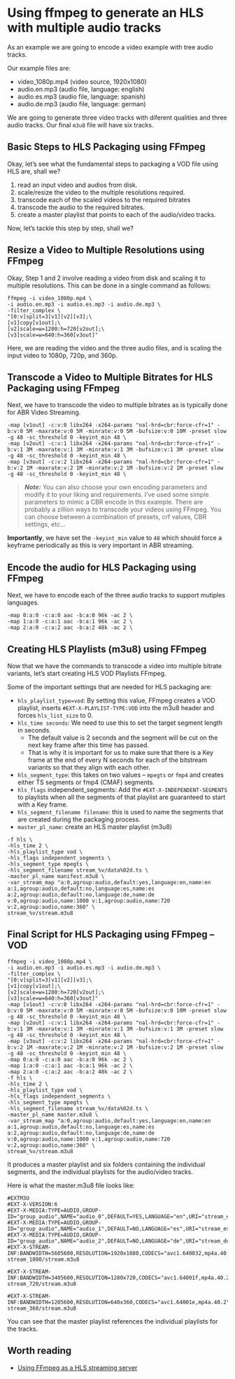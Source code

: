 # Using ffmpeg to generate an HLS with multiple audio tracks

As an example we are going to encode a video example with tree audio tracks.

Our example files are:

- video_1080p.mp4 (video source, 1920x1080)
- audio.en.mp3 (audio file, language: english)
- audio.es.mp3 (audio file, language: spanish)
- audio.de.mp3 (audio file, language: german)

We are going to generate three video tracks with diferent qualities and three audio tracks.
Our final `m3u8` file will have six tracks.

## Basic Steps to HLS Packaging using FFmpeg

Okay, let’s see what the fundamental steps to packaging a VOD file using HLS are, shall we?

1. read an input video and audios from disk.
2. scale/resize the video to the multiple resolutions required.
3. transcode each of the scaled videos to the required bitrates
4. transcode the audio to the required bitrates.
5. create a master playlist that points to each of the audio/video tracks.

Now, let’s tackle this step by step, shall we?

## Resize a Video to Multiple Resolutions using FFmpeg

Okay, Step 1 and 2 involve reading a video from disk and scaling it to multiple resolutions. This can be done in a single command as follows:
```
ffmpeg -i video_1080p.mp4 \
-i audio.en.mp3 -i audio.es.mp3 -i audio.de.mp3 \
-filter_complex \
"[0:v]split=3[v1][v2][v3];\
[v1]copy[v1out];\
[v2]scale=w=1280:h=720[v2out];\
[v3]scale=w=640:h=360[v3out]"
```

Here, we are reading the video and the three audio files, and is scaling the input video to 1080p, 720p, and 360p.

## Transcode a Video to Multiple Bitrates for HLS Packaging using FFmpeg

Next, we have to transcode the video to multiple bitrates as is typically done for ABR Video Streaming.

```
-map [v1out] -c:v:0 libx264 -x264-params "nal-hrd=cbr:force-cfr=1" -b:v:0 5M -maxrate:v:0 5M -minrate:v:0 5M -bufsize:v:0 10M -preset slow -g 48 -sc_threshold 0 -keyint_min 48 \
-map [v2out] -c:v:1 libx264 -x264-params "nal-hrd=cbr:force-cfr=1" -b:v:1 3M -maxrate:v:1 3M -minrate:v:1 3M -bufsize:v:1 3M -preset slow -g 48 -sc_threshold 0 -keyint_min 48 \
-map [v3out] -c:v:2 libx264 -x264-params "nal-hrd=cbr:force-cfr=1" -b:v:2 1M -maxrate:v:2 1M -minrate:v:2 1M -bufsize:v:2 1M -preset slow -g 48 -sc_threshold 0 -keyint_min 48 \
```

> **_Note:_** You can also choose your own encoding parameters and modify it to your liking and requirements. I’ve used some simple parameters to mimic a CBR encode in this example. There are probably a zillion ways to transcode your videos using FFmpeg. You can choose between a combination of presets, crf values, CBR settings, etc...

**Importantly**, we have set the `-keyint_min` value to `48` which should force a keyframe periodically as this is very important in ABR streaming.

## Encode the audio for HLS Packaging using FFmpeg

Next, we have to encode each of the three audio tracks to support mutiples languages.

```
-map 0:a:0 -c:a:0 aac -b:a:0 96k -ac 2 \
-map 1:a:0 -c:a:1 aac -b:a:1 96k -ac 2 \
-map 2:a:0 -c:a:2 aac -b:a:2 48k -ac 2 \
```

## Creating HLS Playlists (m3u8) using FFmpeg

Now that we have the commands to transcode a video into multiple bitrate variants, let’s start creating HLS VOD Playlists FFmpeg.

Some of the important settings that are needed for HLS packaging are:

- `hls_playlist_type=vod`: By setting this value, FFmpeg creates a VOD playlist, inserts `#EXT-X-PLAYLIST-TYPE:VOD` into the m3u8 header and forces `hls_list_size` to 0.
- `hls_time seconds`: We need to use this to set the target segment length in seconds.
    * The default value is 2 seconds and the segment will be cut on the next key frame after this time has passed.
    * That is why it is important for us to make sure that there is a Key frame at the end of every N seconds for each of the bitstream variants so that they align with each other.
- `hls_segment_type`: this takes on two values – `mpegts` or `fmp4` and creates either TS segments or fmp4 (CMAF) segments.
- `hls_flags` independent_segments: Add the `#EXT-X-INDEPENDENT-SEGMENTS` to playlists when all the segments of that playlist are guaranteed to start with a Key frame.
- `hls_segment_filename filename`: this is used to name the segments that are created during the packaging process.
- `master_pl_name`: create an HLS master playlist (m3u8)


```
-f hls \
-hls_time 2 \
-hls_playlist_type vod \
-hls_flags independent_segments \
-hls_segment_type mpegts \
-hls_segment_filename stream_%v/data%02d.ts \
-master_pl_name manifest.m3u8 \
-var_stream_map "a:0,agroup:audio,default:yes,language:en,name:en a:1,agroup:audio,default:no,language:es,name:es a:2,agroup:audio,default:no,language:de,name:de v:0,agroup:audio,name:1080 v:1,agroup:audio,name:720 v:2,agroup:audio,name:360" \
stream_%v/stream.m3u8
```

## Final Script for HLS Packaging using FFmpeg – VOD

```
ffmpeg -i video_1080p.mp4 \
-i audio.en.mp3 -i audio.es.mp3 -i audio.de.mp3 \
-filter_complex \
"[0:v]split=3[v1][v2][v3];\
[v1]copy[v1out];\
[v2]scale=w=1280:h=720[v2out];\
[v3]scale=w=640:h=360[v3out]"
-map [v1out] -c:v:0 libx264 -x264-params "nal-hrd=cbr:force-cfr=1" -b:v:0 5M -maxrate:v:0 5M -minrate:v:0 5M -bufsize:v:0 10M -preset slow -g 48 -sc_threshold 0 -keyint_min 48 \
-map [v2out] -c:v:1 libx264 -x264-params "nal-hrd=cbr:force-cfr=1" -b:v:1 3M -maxrate:v:1 3M -minrate:v:1 3M -bufsize:v:1 3M -preset slow -g 48 -sc_threshold 0 -keyint_min 48 \
-map [v3out] -c:v:2 libx264 -x264-params "nal-hrd=cbr:force-cfr=1" -b:v:2 1M -maxrate:v:2 1M -minrate:v:2 1M -bufsize:v:2 1M -preset slow -g 48 -sc_threshold 0 -keyint_min 48 \
-map 0:a:0 -c:a:0 aac -b:a:0 96k -ac 2 \
-map 1:a:0 -c:a:1 aac -b:a:1 96k -ac 2 \
-map 2:a:0 -c:a:2 aac -b:a:2 48k -ac 2 \
-f hls \
-hls_time 2 \
-hls_playlist_type vod \
-hls_flags independent_segments \
-hls_segment_type mpegts \
-hls_segment_filename stream_%v/data%02d.ts \
-master_pl_name master.m3u8 \
-var_stream_map "a:0,agroup:audio,default:yes,language:en,name:en a:1,agroup:audio,default:no,language:es,name:es a:2,agroup:audio,default:no,language:de,name:de v:0,agroup:audio,name:1080 v:1,agroup:audio,name:720 v:2,agroup:audio,name:360" \
stream_%v/stream.m3u8
```

It produces a master playlist and six folders containing the individual segments, and the individual playlists for the audio/video tracks.


Here is what the master.m3u8 file looks like:

```
#EXTM3U
#EXT-X-VERSION:6
#EXT-X-MEDIA:TYPE=AUDIO,GROUP-ID="group_audio",NAME="audio_0",DEFAULT=YES,LANGUAGE="en",URI="stream_en/stream.m3u8"
#EXT-X-MEDIA:TYPE=AUDIO,GROUP-ID="group_audio",NAME="audio_1",DEFAULT=NO,LANGUAGE="es",URI="stream_es/stream.m3u8"
#EXT-X-MEDIA:TYPE=AUDIO,GROUP-ID="group_audio",NAME="audio_2",DEFAULT=NO,LANGUAGE="de",URI="stream_de/stream.m3u8"
#EXT-X-STREAM-INF:BANDWIDTH=5605600,RESOLUTION=1920x1080,CODECS="avc1.640032,mp4a.40.2",AUDIO="group_audio"
stream_1080/stream.m3u8

#EXT-X-STREAM-INF:BANDWIDTH=3405600,RESOLUTION=1280x720,CODECS="avc1.64001f,mp4a.40.2",AUDIO="group_audio"
stream_720/stream.m3u8

#EXT-X-STREAM-INF:BANDWIDTH=1205600,RESOLUTION=640x360,CODECS="avc1.64001e,mp4a.40.2",AUDIO="group_audio"
stream_360/stream.m3u8
```

You can see that the master playlist references the individual playlists for the tracks.


## Worth reading

- [Using FFmpeg as a HLS streaming server](https://www.martin-riedl.de/2020/04/17/using-ffmpeg-as-a-hls-streaming-server-overview/)
